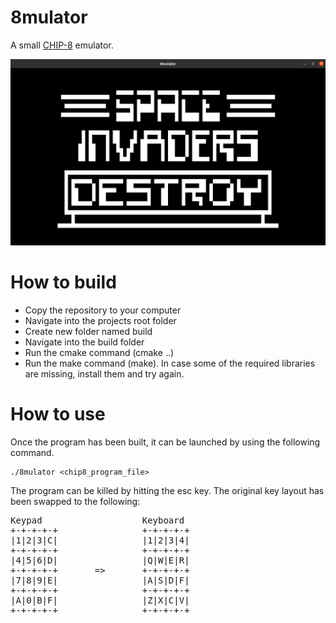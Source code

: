 # 8mulator

A small [CHIP-8](https://en.wikipedia.org/wiki/CHIP-8) emulator.

![Screenshot](/doc/screenshot.png)

# How to build
* Copy the repository to your computer
* Navigate into the projects root folder
* Create new folder named build
* Navigate into the build folder
* Run the cmake command (cmake ..)
* Run the make command (make). In case some of the required libraries are missing, install them and try again.

# How to use
Once the program has been built, it can be launched by using the following command.
```
./8mulator <chip8_program_file>
```
The program can be killed by hitting the esc key. The original key layout has been swapped to the following:

<pre>
Keypad                   Keyboard
+-+-+-+-+                +-+-+-+-+
|1|2|3|C|                |1|2|3|4|
+-+-+-+-+                +-+-+-+-+
|4|5|6|D|                |Q|W|E|R|
+-+-+-+-+       =>       +-+-+-+-+
|7|8|9|E|                |A|S|D|F|
+-+-+-+-+                +-+-+-+-+
|A|0|B|F|                |Z|X|C|V|
+-+-+-+-+                +-+-+-+-+
</pre>
